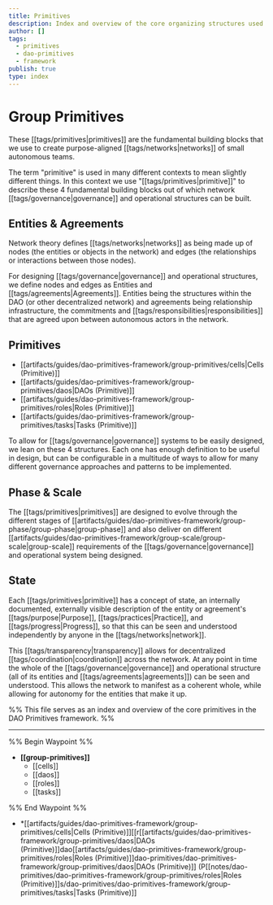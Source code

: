```yaml
---
title: Primitives
description: Index and overview of the core organizing structures used in the DAO Primitives framework
author: []
tags:
  - primitives
  - dao-primitives
  - framework
publish: true
type: index
---
```


# Group Primitives 

These [[tags/primitives|primitives]] are the fundamental building blocks that we use to create purpose-aligned [[tags/networks|networks]] of small autonomous teams.

The term "primitive" is used in many different contexts to mean slightly different things. In this context we use "[[tags/primitives|primitive]]" to describe these 4 fundamental building blocks out of which network [[tags/governance|governance]] and operational structures can be built.

## Entities & Agreements

Network theory defines [[tags/networks|networks]] as being made up of nodes (the entities or objects in the network) and edges (the relationships or interactions between those nodes).

For designing [[tags/governance|governance]] and operational structures, we define nodes and edges as Entities and [[tags/agreements|Agreements]]. Entities being the structures within the DAO (or other decentralized network) and agreements being relationship infrastructure, the commitments and [[tags/responsibilities|responsibilities]] that are agreed upon between autonomous actors in the network.

## Primitives

- [[artifacts/guides/dao-primitives-framework/group-primitives/cells|Cells (Primitive)]]
- [[artifacts/guides/dao-primitives-framework/group-primitives/daos|DAOs (Primitive)]]
- [[artifacts/guides/dao-primitives-framework/group-primitives/roles|Roles (Primitive)]]
- [[artifacts/guides/dao-primitives-framework/group-primitives/tasks|Tasks (Primitive)]]

To allow for [[tags/governance|governance]] systems to be easily designed, we lean on these 4 structures. Each one has enough definition to be useful in design, but can be configurable in a multitude of ways to allow for many different governance approaches and patterns to be implemented.

## Phase & Scale

The [[tags/primitives|primitives]] are designed to evolve through the different stages of [[artifacts/guides/dao-primitives-framework/group-phase/group-phase|group-phase]] and also deliver on different [[artifacts/guides/dao-primitives-framework/group-scale/group-scale|group-scale]] requirements of the [[tags/governance|governance]] and operational system being designed.

## State

Each [[tags/primitives|primitive]] has a concept of state, an internally documented, externally visible description of the entity or agreement's [[tags/purpose|Purpose]], [[tags/practices|Practice]], and [[tags/progress|Progress]], so that this can be seen and understood independently by anyone in the [[tags/networks|network]].

This [[tags/transparency|transparency]] allows for decentralized [[tags/coordination|coordination]] across the network. At any point in time the whole of the [[tags/governance|governance]] and operational structure (all of its entities and [[tags/agreements|agreements]]) can be seen and understood. This allows the network to manifest as a coherent whole, while allowing for autonomy for the entities that make it up.

%% This file serves as an index and overview of the core primitives in the DAO Primitives framework. %%

---

%% Begin Waypoint %%
- **[[group-primitives]]**
  - [[cells]]
  - [[daos]]
  - [[roles]]
  - [[tasks]]

%% End Waypoint %%
- *[[artifacts/guides/dao-primitives-framework/group-primitives/cells|Cells (Primitive)]][[r[[artifacts/guides/dao-primitives-framework/group-primitives/daos|DAOs (Primitive)]]dao[[artifacts/guides/dao-primitives-framework/group-primitives/roles|Roles (Primitive)]]dao-primitives/dao-primitives-framework/group-primitives/daos|DAOs (Primitive)]] (P[[notes/dao-primitives/dao-primitives-framework/group-primitives/roles|Roles (Primitive)]]s/dao-primitives/dao-primitives-framework/group-primitives/tasks|Tasks (Primitive)]]